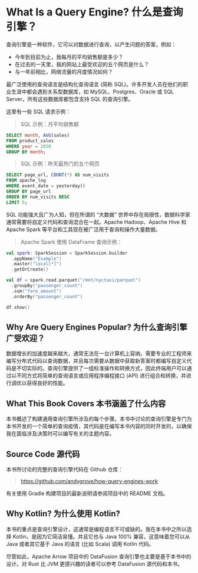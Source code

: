 # What Is a Query Engine? 什么是查询引擎？

查询引擎是一种软件，它可以对数据进行查询，以产生问题的答案，例如：

- 今年到目前为止，我每月的平均销售额是多少？
- 在过去的一天里，我的网站上最受欢迎的五个网页是什么？
- 与一年前相比，网络流量的月度情况如何？

最广泛使用的查询语言是结构化查询语言 (简称 SQL)。许多开发人员在他们的职业生涯中都会遇到关系型数据库，如 MySQL、Postgres、Oracle 或 SQL Server。所有这些数据库都包含支持 SQL 的查询引擎。

这里有一些 SQL 请求示例：

> SQL 示例：月平均销售额

```sql
SELECT month, AVG(sales)
FROM product_sales
WHERE year = 2020
GROUP BY month;
```

> SQL 示例：昨天最热门的五个网页

```sql
SELECT page_url, COUNT(*) AS num_visits
FROM apache_log
WHERE event_date = yesterday()
GROUP BY page_url
ORDER BY num_visits DESC
LIMIT 5;
```

SQL 功能强大且广为人知，但在所谓的 “大数据” 世界中存在局限性，数据科学家通常需要将自定义代码和查询混合在一起。Apache Hadoop、Apache Hive 和 Apache Spark 等平台和工具现在被广泛用于查询和操作大量数据。

> Apache Spark 使用 DataFrame 查询示例：

```kotlin
val spark: SparkSession = SparkSession.builder
  .appName("Example")
  .master("local[*]")
  .getOrCreate()

val df = spark.read.parquet("/mnt/nyctaxi/parquet")
  .groupBy("passenger_count")
  .sum("fare_amount")
  .orderBy("passenger_count")

df.show()
```

## Why Are Query Engines Popular? 为什么查询引擎广受欢迎？

数据增长的加速度越来越大，通常无法在一台计算机上容纳。需要专业的工程师来编写分布式代码以查询数据，并且每次需要从数据中获取新答案时都编写自定义代码是不切实际的。查询引擎提供了一组标准操作和转换方式，因此终端用户可以通过以不同方式将简单的查询语言或应用程序编程接口 (API) 进行组合和转换，并进行调优以获得良好的性能。

## What This Book Covers 本书涵盖了什么内容

本书概述了构建通用查询引擎所涉及的每个步骤。本书中讨论的查询引擎是专门为本书开发的一个简单的查询疫情，其代码是在编写本书内容的同时开发的，以确保我在面临涉及决策时可以编写有关的主题内容。

## Source Code 源代码

本书所讨论的完整的查询引擎代码在 Github 仓库：

> https://github.com/andygrove/how-query-engines-work

有关使用 Gradle 构建项目的最新说明请参阅项目中的 README 文档。

## Why Kotlin? 为什么使用 Kotlin?

本书的重点是查询引擎设计，这通常是编程语言不可或缺的。我在本书中之所以选择 Kotlin，是因为它简洁易懂。并且它也与 Java 100% 兼容，这意味着您可以从 Java 或者其它基于 Java 的语言 (比如 Scala) 调用 Kotlin 代码。

尽管如此，Apache Arrow 项目中的 DataFusion 查询引擎也主要是基于本书中的设计。对 Rust 比 JVM 更感兴趣的读者可以参考 DataFusion 源代码和本书。
